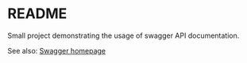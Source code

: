 # README

Small project demonstrating the usage of swagger API documentation. 

See also: [Swagger homepage](https://github.com/swaggo/swag)